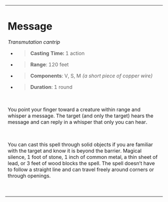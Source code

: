 <table><tbody><tr class="odd"><td><h1 id="message"><strong>Message</strong></h1><p><em>Transmutation cantrip</em></p><ul><li><blockquote><p><strong>Casting Time:</strong> 1 action</p></blockquote></li><li><blockquote><p><strong>Range</strong>: 120 feet</p></blockquote></li><li><blockquote><p><strong>Components</strong>: V, S, M <em>(a short piece of copper wire)</em></p></blockquote></li><li><blockquote><p><strong>Duration</strong>: 1 round</p></blockquote></li></ul><p> </p><p>You point your finger toward a creature within range and whisper a message. The target (and only the target) hears the message and can reply in a whisper that only you can hear.</p><p> </p><p>You can cast this spell through solid objects if you are familiar with the target and know it is beyond the barrier. Magical silence, 1 foot of stone, 1 inch of common metal, a thin sheet of lead, or 3 feet of wood blocks the spell. The spell doesn’t have to follow a straight line and can travel freely around corners or through openings.</p><p> </p></td></tr></tbody></table>